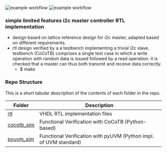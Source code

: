 ![example workflow](https://github.com/npatsiatzis/i2c_master/actions/workflows/regression_controller.yml/badge.svg)
![example workflow](https://github.com/npatsiatzis/i2c_master/actions/workflows/coverage_controller.yml/badge.svg)

### simple limited features i2c master controller RTL implementation

- design based on lattice reference design for i2c master, adapted based on different requirements.
- rtl design verified by a a testbench implementing a trivial i2c slave. testbench (CoCoTB) comprises a single test case in which a write operation with random data is issued followed by a read operation. it is checked that a master can thus both transmit and receive data correctly.
    - $ make


### Repo Structure

This is a short tabular description of the contents of each folder in the repo.

| Folder | Description |
| ------ | ------ |
| [rtl](https://github.com/npatsiatzis/i2c_master/tree/main/rtl/VHDL) | VHDL RTL implementation files |
| [cocotb_sim](https://github.com/npatsiatzis/i2c_master/tree/main/cocotb_sim) | Functional Verification with CoCoTB (Python-based) |
| [pyuvm_sim](https://github.com/npatsiatzis/i2c_master/tree/main/pyuvm_sim) | Functional Verification with pyUVM (Python impl. of UVM standard) |


<!-- This is the tree view of the strcture of the repo.
<pre>
<font size = "2">
.
├── <font size = "4"><b><a href="https://github.com/npatsiatzis/i2c_master/tree/main/rtl">rtl</a></b> </font>
│   └── VHD files
├── <font size = "4"><b><a href="https://github.com/npatsiatzis/i2c_master/tree/main/cocotb_sim">cocotb_sim</a></b></font>
│   ├── Makefile
│   └── python files
└── <font size = "4"><b><a 
 href="https://github.com/npatsiatzis/i2c_master/tree/main/pyuvm_sim">pyuvm_sim</a></b></font>
    ├── Makefile
    └── python files
</pre> -->